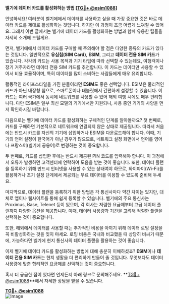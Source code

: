 **벨기에 데이터 카드를 활성화하는 방법 [[TG💪+ @esim1088](https://t.me/s/esim1088)]**

안녕하세요! 여러분이 벨기에에서 데이터를 사용하고 싶을 때 가장 중요한 것은 바로 데이터 카드를 제대로 활성화하는 것입니다. 하지만 이 과정이 조금 어렵게 느껴질 수 있어요. 그래서 이번 글에서는 벨기에 데이터 카드를 활성화하는 방법과 함께 유용한 팁들을 자세히 소개해 드릴게요.

먼저, 벨기에에서 데이터 카드를 구매할 때 주의해야 할 점은 다양한 종류의 카드가 있다는 것입니다. 일반적으로 **유심칩(SIM Card)**, **ESIM**, 그리고 **데이터 전용 SIM 카드**가 있습니다. 각각의 카드는 사용 목적과 기기 타입에 따라 선택할 수 있는데요, 여행객이나 장기 거주자라면 데이터 전용 SIM 카드를 추천합니다. 이 카드는 데이터만 사용할 수 있어서 비용 효율적이며, 특히 데이터를 많이 소비하는 사람들에게 매우 유리합니다.

활동적인 라이프스타일을 가진 분들이라면 **ESIM**도 좋은 선택입니다. ESIM은 물리적인 카드가 아닌 내장형 칩으로, 스마트폰이나 태블릿에서 간편하게 설정할 수 있습니다. 이 카드는 여러 국가에서 동시에 네트워크를 사용할 수 있어 해외 여행 시에도 매우 편리합니다. 다만 ESIM은 일부 최신 모델의 기기에서만 지원되니, 사용 중인 기기의 사양을 먼저 확인하시길 바랍니다.

다음으로는 벨기에 데이터 카드를 활성화하는 구체적인 단계를 알아볼까요? 첫 번째로, 카드를 구매하면 기본적으로 네트워크에 연결되지 않은 상태로 제공됩니다. 따라서 처음에는 반드시 카드를 자신의 기기에 삽입하거나 ESIM을 다운로드해야 합니다. 이때, 기기의 언어 설정이 한국어가 아닌 경우가 많으므로, 네트워크 설정 화면에서 언어를 영어나 프랑스어(벨기에 공용어)로 변경하는 것이 중요합니다.

두 번째로, 카드를 삽입한 후에는 반드시 제공된 PIN 코드를 입력해야 합니다. 이 과정에서 오류가 발생하면 고객센터에 연락하여 도움을 받는 것이 좋습니다. 또한, 데이터 플랜을 등록하기 위해 반드시 인터넷을 사용할 수 있는 상태여야 하므로, 와이파이(Wi-Fi)를 활용하거나 초기 설정 단계에서 제공되는 무료 데이터를 이용할 수 있도록 준비해 두세요.

마지막으로, 데이터 플랜을 등록하기 위한 방법은 각 통신사마다 약간 차이는 있지만, 대체로 앱이나 웹사이트를 통해 쉽게 등록할 수 있습니다. 벨기에의 주요 통신사는 Proximus, Base, Telenet 등이 있으며, 각 회사는 저렴한 요금제부터 고급 데이터 플랜까지 다양한 옵션을 제공합니다. 이때, 데이터 사용량과 기간을 고려해 적절한 플랜을 선택하는 것이 중요합니다.

또한, 해외에서 데이터를 사용할 때는 추가적인 비용을 아끼기 위해 데이터 로밍 설정을 꼭 비활성화하는 것을 잊지 마세요. 로밍 비용은 국내와 비교했을 때 상당히 비싸기 때문에, 가능하다면 벨기에 현지 통신사의 데이터 플랜을 활용하는 것이 좋습니다.

이제 벨기에 데이터 카드를 활성화하는 방법에 대해 충분히 이해하셨죠? **ESIM**이나 **데이터 전용 SIM 카드**는 현지 생활을 더 편리하게 만들어 줄 것입니다. 무엇보다도 데이터 사용량에 맞춘 합리적인 요금제를 선택하는 것이 중요합니다.

혹시 더 궁금한 점이 있다면 언제든지 아래 링크로 문의해주세요. **[TG💪+ @esim1088](https://t.me/s/esim1088)**에서 자세한 상담을 받을 수 있습니다. 

**[TG💪+ @esim1088](https://t.me/s/esim1088)**  
![Image](https://i.postimg.cc/Y0z9fWf4/image.png)